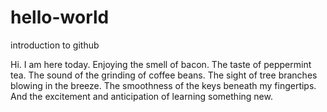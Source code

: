 # hello-world
introduction to github

Hi.  I am here today.  Enjoying the smell of bacon.  The taste of peppermint tea.  The sound of the grinding of coffee beans.  The sight of tree branches blowing in the breeze.  The smoothness of the keys beneath my fingertips.  And the excitement and anticipation of learning something new. 

